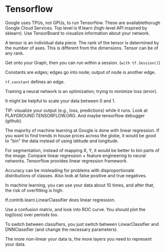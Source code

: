 # Tensorflow

Google uses TPUs, not GPUs, to run Tensorflow. These are availablethorugh Google Cloud Services.
Top level is tf.learn (high-level API inspired by sklearn). Use TensorBoard to visualize information about your network.

A tensor is an individual data piece. The rank of the tensor is determined by the number of axes. This is different from the dimensions. Tensor can be of any rank.

Get onto your Graph, then you can run within a session. (`with tf.Session()`)

Constants are edges; edges go into node; output of node is another edge.

`tf.constant` defines an edge.

Training a neural network is an optimization; trying to minimize loss (error).

It might be helpful to scale your data between 0 and 1.

TIP: visualize your output (e.g., loss, predictions) while it runs. Look at PLAYGROUND.TENSORFLOW.ORG. And maybe tensorflow debugger (github).

The majority of machine learning at Google is done with linear regression. If you want to find trends in house prices across the globe, it would be good to "bin" the data instead of using latitude and longitude.

For segmentation, instead of mapping X, Y, it would be better to bin parts of the image. Compare linear regression + feature engineering to neural networks. Tensorflow provides linear regression framework.

Accuracy can be misleading for problems with disproportionate distributions of classes. Also look at false positive and true negatives.

In machine learning, you can use your data about 10 times, and after that, the risk of overfitting is high.

tf.contrib.learn.LinearClassifier does linear regression.

Use a confusion matrix, and look into ROC curve. You should plot the log(loss) over periods too.

To switch between classifiers, you just switch between LinearClassifier and DNNClassifier (and change the necessary parameters).

The more non-linear your data is, the more layers you need to represent your data.
